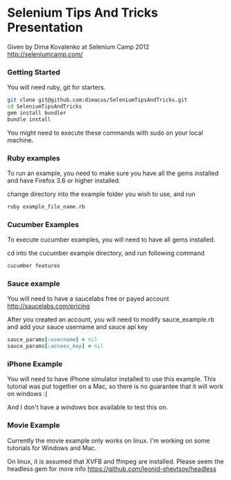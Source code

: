 Selenium Tips And Tricks Presentation
=====================================

Given by Dima Kovalenko at Selenium Camp 2012
http://seleniumcamp.com/

### Getting Started

You will need ruby, git for starters.

```bash
git clone git@github.com:dimacus/SeleniumTipsAndTricks.git
cd SeleniumTipsAndTricks
gem install bundler
bundle install
```
You might need to execute these commands with sudo on your local machine.

### Ruby examples

To run an example, you need to make sure you have all the gems installed and have Firefox 3.6 or higher installed.

change directory into the example folder you wish to use, and run


```bash
ruby example_file_name.rb
```

### Cucumber Examples
To execute cucumber examples, you will need to have all gems installed.

cd into the cucumber example directory, and run following command

```bash
cucumber features
```


### Sauce example
You will need to have a saucelabs free or payed account
http://saucelabs.com/pricing

After you created an account, you will need to modify sauce_example.rb and add your sauce username and sauce api key

```ruby
sauce_params[:username] = nil
sauce_params[:access_key] = nil
```

### iPhone Example

You will need to have iPhone simulator installed to use this example. This tutorial was put together on a Mac, so there is no guarantee that it will work on windows :(

And I don't have a windows box available to test this on.

### Movie Example

Currently the movie example only works on linux. I'm working on some tutorials for Windows and Mac.

On linux, it is assumed that XVFB and ffmpeg are installed. Please seem the headless gem for more info https://github.com/leonid-shevtsov/headless